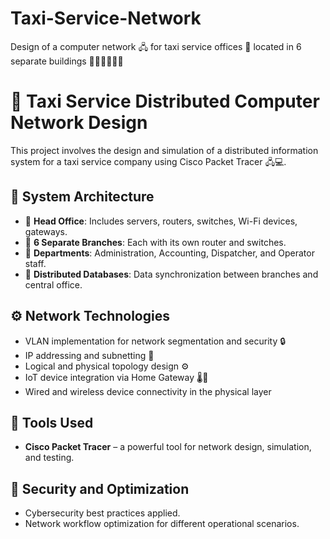 # Taxi-Service-Network
Design of a computer network 🖧 for taxi service offices 🚕 located in 6 separate buildings 🏢🏢🏢🏢🏢🏢

# 🚖 Taxi Service Distributed Computer Network Design

This project involves the design and simulation of a distributed information system for a taxi service company using Cisco Packet Tracer 🖧💻.

## 📌 System Architecture

- 📍 **Head Office**: Includes servers, routers, switches, Wi-Fi devices, gateways.
- 📍 **6 Separate Branches**: Each with its own router and switches.
- 📍 **Departments**: Administration, Accounting, Dispatcher, and Operator staff.
- 📍 **Distributed Databases**: Data synchronization between branches and central office.

## ⚙️ Network Technologies

- VLAN implementation for network segmentation and security 🔒
- IP addressing and subnetting 🧮
- Logical and physical topology design ⚙️
- IoT device integration via Home Gateway 🌡️📱
- Wired and wireless device connectivity in the physical layer

## 🔬 Tools Used

- **Cisco Packet Tracer** – a powerful tool for network design, simulation, and testing.

## 🔐 Security and Optimization

- Cybersecurity best practices applied.
- Network workflow optimization for different operational scenarios.




